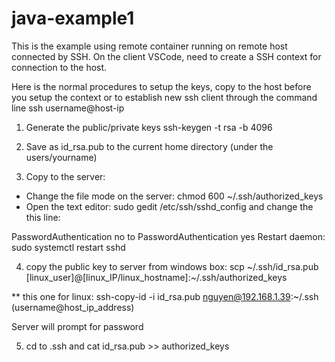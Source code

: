 # java-example1

This is the example using remote container running on remote host connected by SSH.  On the client VSCode, need to create a SSH context for connection to the host.

Here is the normal procedures to setup the keys, copy to the host before you setup the context or to establish new ssh client through the command line ssh username@host-ip


1.  Generate the public/private keys
ssh-keygen -t rsa -b 4096

2.  Save as id_rsa.pub  to the current home directory (under the users/yourname)

3.  Copy to the server:

- Change the file mode on the server:  chmod 600 ~/.ssh/authorized_keys
- Open the text editor:  sudo gedit /etc/ssh/sshd_config  and change the this line:

PasswordAuthentication no
to
PasswordAuthentication yes
Restart daemon:
sudo systemctl restart sshd

4.  copy the public key to server from windows box:
scp ~/.ssh/id_rsa.pub [linux_user]@[linux_IP/linux_hostname]:~/.ssh/authorized_keys

** this one for linux:  ssh-copy-id -i  id_rsa.pub nguyen@192.168.1.39:~/.ssh   (username@host_ip_address)

Server will prompt for password

5. cd to .ssh and cat id_rsa.pub >> authorized_keys
